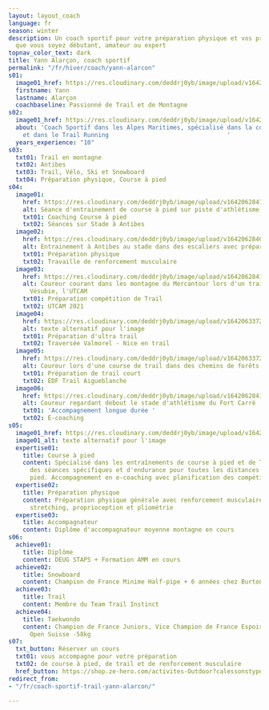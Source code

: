 ```yaml
---
layout: layout_coach
language: fr
season: winter
description: Un coach sportif pour votre préparation physique et vos prochains défis,
  que vous soyez débutant, amateur ou expert
topnav_color_text: dark
title: Yann Alarçon, coach sportif
permalink: "/fr/hiver/coach/yann-alarcon"
s01:
  image01_href: https://res.cloudinary.com/deddrj0yb/image/upload/v1642065243/website/Coaching/IMG_20210716_180932_893_idwzlg.jpg
  firstname: Yann
  lastname: Alarçon
  coachbaseline: Passionné de Trail et de Montagne
s02:
  image01_href: https://res.cloudinary.com/deddrj0yb/image/upload/v1642062841/website/Coaching/Yann_3_z49tq1.jpg
  about: 'Coach Sportif dans les Alpes Maritimes, spécialisé dans la course à pied
    et dans le Trail Running                                 '
  years_experience: "10"
s03:
  txt01: Trail en montagne
  txt02: Antibes
  txt03: Trail, Vélo, Ski et Snowboard
  txt04: Préparation physique, Course à pied
s04:
  image01:
    href: https://res.cloudinary.com/deddrj0yb/image/upload/v1642062841/website/Coaching/G0090154_1638033833951-min_abtzoq.jpg
    alt: Séance d'entrainement de course à pied sur piste d'athlétisme à Antibes
    txt01: Coaching Course à pied
    txt02: Séances sur Stade à Antibes
  image02:
    href: https://res.cloudinary.com/deddrj0yb/image/upload/v1642062840/website/Coaching/G0190431_1638033833951-min_u4n7bh.jpg
    alt: Entrainement à Antibes au stade dans des escaliers avec préparation physique
    txt01: Préparation physique
    txt02: Travaille de renforcement musculaire
  image03:
    href: https://res.cloudinary.com/deddrj0yb/image/upload/v1642062841/website/Coaching/1_wcquwr.png
    alt: Coureur courant dans les montagne du Mercantour lors d'un trail à Saint Martin
      Vésubie, l'UTCAM
    txt01: Préparation compétition de Trail
    txt02: UTCAM 2021
  image04:
    href: https://res.cloudinary.com/deddrj0yb/image/upload/v1642063372/website/Coaching/IMG_20200710_092042_1_m0joof.jpg
    alt: texte alternatif pour l'image
    txt01: Préparation d'ultra trail
    txt02: Traversée Valmorel - Nice en trail
  image05:
    href: https://res.cloudinary.com/deddrj0yb/image/upload/v1642063372/website/Coaching/FB_IMG_1603434965970_mkylzx.jpg
    alt: Coureur lors d'une course de trail dans des chemins de forêts
    txt01: Préparation de trail court
    txt02: EDF Trail Aigueblanche
  image06:
    href: https://res.cloudinary.com/deddrj0yb/image/upload/v1642062841/website/Coaching/Yann_2_qwkpvt.jpg
    alt: Coureur regardant debout le stade d'athlétisme du Fort Carré
    txt01: 'Accompagnement longue durée '
    txt02: E-coaching
s05:
  image01_href: https://res.cloudinary.com/deddrj0yb/image/upload/v1642063364/website/Coaching/IMG-20200521-WA0140_rr4kum.jpg
  image01_alt: texte alternatif pour l'image
  expertise01:
    title: Course à pied
    content: Spécialisé dans les entraînements de course à pied et de Trail. Accompagnement
      des séances spécifiques et d'endurance pour toutes les distances de course à
      pied. Accompagnement en e-coaching avec planification des compétitions
  expertise02:
    title: Préparation physique
    content: Préparation physique générale avec renforcement musculaire, musculation,
      stretching, proprioception et pliométrie
  expertise03:
    title: Accompagnateur
    content: Diplôme d'accompagnateur moyenne montagne en cours
s06:
  achieve01:
    title: Diplôme
    content: DEUG STAPS + Formation AMM en cours
  achieve02:
    title: Snowboard
    content: Champion de France Minime Half-pipe + 6 années chez Burton France Snowboard
  achieve03:
    title: Trail
    content: Membre du Team Trail Instinct
  achieve04:
    title: Taekwondo
    content: Champion de France Juniors, Vice Champion de France Espoir, Vainqueur
      Open Suisse -58kg
s07:
  txt_button: Réserver un cours
  txt01: vous accompagne pour votre préparation
  txt02: de course à pied, de trail et de renforcement musculaire
  href_button: https://shop.ze-hero.com/activites-Outdoor?calessonstype=Cours+priv%C3%A9&catypegenderlistsummer=all&calessonsactivitytype=Coaching&start-date=
redirect_from:
- "/fr/coach-sportif-trail-yann-alarcon/"

---
```

